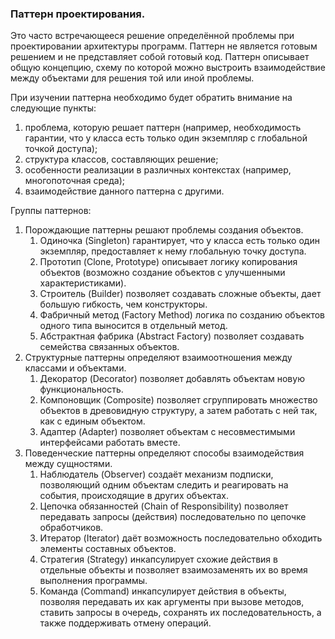 ### Паттерн проектирования.
Это часто встречающееся решение определённой проблемы при проектировании архитектуры программ.
Паттерн не является готовым решением и не представляет собой готовый код.
Паттерн описывает общую концепцию, схему по которой можно выстроить взаимодействие между объектами для решения той или иной проблемы.

При изучении паттерна необходимо будет обратить внимание на следующие пункты:
1. проблема, которую решает паттерн (например, необходимость гарантии, что у класса есть только один экземпляр с глобальной точкой доступа);
2. структура классов, составляющих решение;
3. особенности реализации в различных контекстах (например, многопоточная среда);
4. взаимодействие данного паттерна с другими.

Группы паттернов:
1. Порождающие паттерны решают проблемы создания объектов.
    1. Одиночка (Singleton) гарантирует, что у класса есть только один экземпляр, предоставляет к нему глобальную точку доступа.
    2. Прототип (Clone, Prototype) описывает логику копирования объектов (возможно создание объектов с улучшенными характеристиками).
    3. Строитель (Builder) позволяет создавать сложные объекты, дает большую гибкость, чем конструкторы.
    4. Фабричный метод (Factory Method) логика по созданию объектов одного типа выносится в отдельный метод.
    5. Абстрактная фабрика (Abstract Factory) позволяет создавать семейства связанных объектов.
2. Структурные паттерны определяют взаимоотношения между классами и объектами.
    1. Декоратор (Decorator) позволяет добавлять объектам новую функциональность.
    2. Компоновщик (Composite) позволяет сгруппировать множество объектов в древовидную структуру, а затем работать с ней так, как с единым объектом.
    3. Адаптер (Adapter) позволяет объектам с несовместимыми интерфейсами работать вместе.
3. Поведенческие паттерны определяют способы взаимодействия между сущностями.
    1. Наблюдатель (Observer) создаёт механизм подписки, позволяющий одним объектам следить и реагировать на события, происходящие в других объектах.
    2. Цепочка обязанностей (Chain of Responsibility) позволяет передавать запросы (действия) последовательно по цепочке обработчиков.
    3. Итератор (Iterator) даёт возможность последовательно обходить элементы составных объектов.
    4. Стратегия (Strategy) инкапсулирует схожие действия в отдельные объекты и позволяет взаимозаменять их во время выполнения программы.
    5. Команда (Command) инкапсулирует действия в объекты, позволяя передавать их как аргументы при вызове методов, ставить запросы в очередь,
       сохранять их последовательность, а также поддерживать отмену операций.